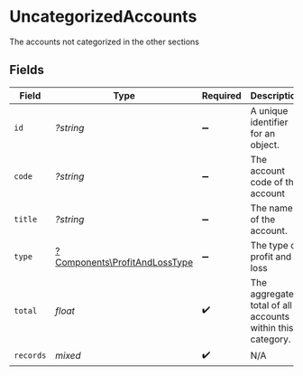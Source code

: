 # UncategorizedAccounts

The accounts not categorized in the other sections


## Fields

| Field                                                                         | Type                                                                          | Required                                                                      | Description                                                                   | Example                                                                       |
| ----------------------------------------------------------------------------- | ----------------------------------------------------------------------------- | ----------------------------------------------------------------------------- | ----------------------------------------------------------------------------- | ----------------------------------------------------------------------------- |
| `id`                                                                          | *?string*                                                                     | :heavy_minus_sign:                                                            | A unique identifier for an object.                                            | 12345                                                                         |
| `code`                                                                        | *?string*                                                                     | :heavy_minus_sign:                                                            | The account code of the account                                               | 1100                                                                          |
| `title`                                                                       | *?string*                                                                     | :heavy_minus_sign:                                                            | The name of the account.                                                      | Current assets                                                                |
| `type`                                                                        | [?Components\ProfitAndLossType](../../Models/Components/ProfitAndLossType.md) | :heavy_minus_sign:                                                            | The type of profit and loss                                                   | Section                                                                       |
| `total`                                                                       | *float*                                                                       | :heavy_check_mark:                                                            | The aggregated total of all accounts within this category.                    | 1000                                                                          |
| `records`                                                                     | *mixed*                                                                       | :heavy_check_mark:                                                            | N/A                                                                           |                                                                               |